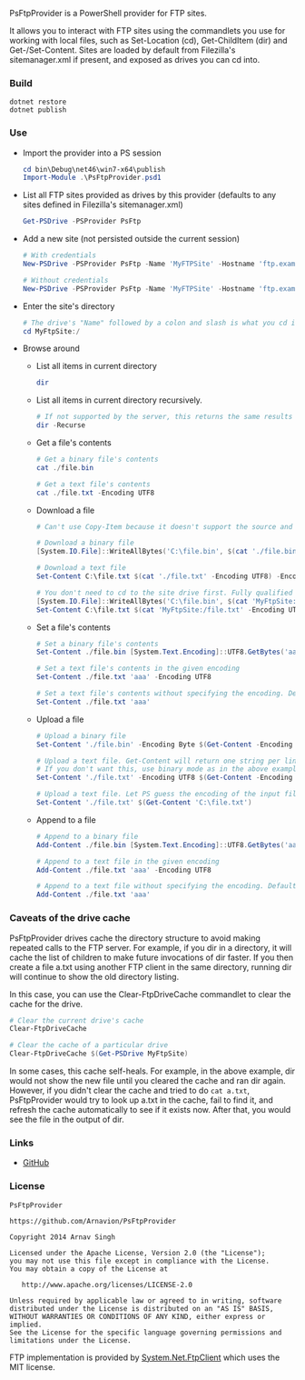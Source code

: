 PsFtpProvider is a PowerShell provider for FTP sites.

It allows you to interact with FTP sites using the commandlets you use for working with local files, such as Set-Location (cd), Get-ChildItem (dir) and Get-/Set-Content. Sites are loaded by default from Filezilla's sitemanager.xml if present, and exposed as drives you can cd into.


### Build

```batchfile
dotnet restore
dotnet publish
```


### Use

* Import the provider into a PS session

	```powershell
	cd bin\Debug\net46\win7-x64\publish
	Import-Module .\PsFtpProvider.psd1
	```

* List all FTP sites provided as drives by this provider (defaults to any sites defined in Filezilla's sitemanager.xml)

	```powershell
	Get-PSDrive -PSProvider PsFtp
	```

* Add a new site (not persisted outside the current session)

	```powershell
	# With credentials
	New-PSDrive -PSProvider PsFtp -Name 'MyFTPSite' -Hostname 'ftp.example.com' -Port 21 -Root / -Credential $(Get-Credential)

	# Without credentials
	New-PSDrive -PSProvider PsFtp -Name 'MyFTPSite' -Hostname 'ftp.example.com' -Port 21 -Root /
	```

* Enter the site's directory

	```powershell
	# The drive's "Name" followed by a colon and slash is what you cd into, just like you would cd into C:\
	cd MyFtpSite:/
	```

* Browse around

	* List all items in current directory

		```powershell
		dir
		```

	* List all items in current directory recursively.

		```powershell
		# If not supported by the server, this returns the same results as without the -Recurse switch
		dir -Recurse
		```

	* Get a file's contents

		```powershell
		# Get a binary file's contents
		cat ./file.bin

		# Get a text file's contents
		cat ./file.txt -Encoding UTF8
		```

	* Download a file

		```powershell
		# Can't use Copy-Item because it doesn't support the source and target being different providers.

		# Download a binary file
		[System.IO.File]::WriteAllBytes('C:\file.bin', $(cat './file.bin'))

		# Download a text file
		Set-Content C:\file.txt $(cat './file.txt' -Encoding UTF8) -Encoding UTF8

		# You don't need to cd to the site drive first. Fully qualified paths work too.
		[System.IO.File]::WriteAllBytes('C:\file.bin', $(cat 'MyFtpSite:/file.bin'))
		Set-Content C:\file.txt $(cat 'MyFtpSite:/file.txt' -Encoding UTF8) -Encoding UTF8
		```

	* Set a file's contents

		```powershell
		# Set a binary file's contents
		Set-Content ./file.bin [System.Text.Encoding]::UTF8.GetBytes('aaa')

		# Set a text file's contents in the given encoding
		Set-Content ./file.txt 'aaa' -Encoding UTF8

		# Set a text file's contents without specifying the encoding. Defaults to UTF-8.
		Set-Content ./file.txt 'aaa'
		```

	* Upload a file

		```powershell
		# Upload a binary file
		Set-Content './file.bin' -Encoding Byte $(Get-Content -Encoding Byte 'C:\file.bin')

		# Upload a text file. Get-Content will return one string per line and Set-Content will add a `n at the end of each.
		# If you don't want this, use binary mode as in the above example
		Set-Content './file.txt' -Encoding UTF8 $(Get-Content -Encoding UTF8 'C:\file.txt')

		# Upload a text file. Let PS guess the encoding of the input file. Output encoding still defaults to UTF8 and each line is terminated with a `n.
		Set-Content './file.txt' $(Get-Content 'C:\file.txt')
		```

	* Append to a file

		```powershell
		# Append to a binary file
		Add-Content ./file.bin [System.Text.Encoding]::UTF8.GetBytes('aaa')

		# Append to a text file in the given encoding
		Add-Content ./file.txt 'aaa' -Encoding UTF8

		# Append to a text file without specifying the encoding. Defaults to UTF-8.
		Add-Content ./file.txt 'aaa'
		```


### Caveats of the drive cache

PsFtpProvider drives cache the directory structure to avoid making repeated calls to the FTP server. For example, if you dir in a directory, it will cache the list of children to make future invocations of dir faster. If you then create a file a.txt using another FTP client in the same directory, running dir will continue to show the old directory listing.

In this case, you can use the Clear-FtpDriveCache commandlet to clear the cache for the drive.

```powershell
# Clear the current drive's cache
Clear-FtpDriveCache

# Clear the cache of a particular drive
Clear-FtpDriveCache $(Get-PSDrive MyFtpSite)
```

In some cases, this cache self-heals. For example, in the above example, dir would not show the new file until you cleared the cache and ran dir again. However, if you didn't clear the cache and tried to do ```cat a.txt```, PsFtpProvider would try to look up a.txt in the cache, fail to find it, and refresh the cache automatically to see if it exists now. After that, you would see the file in the output of dir.


### Links

* [GitHub](https://github.com/Arnavion/PsFtpProvider)


### License

```
PsFtpProvider

https://github.com/Arnavion/PsFtpProvider

Copyright 2014 Arnav Singh

Licensed under the Apache License, Version 2.0 (the "License");
you may not use this file except in compliance with the License.
You may obtain a copy of the License at

   http://www.apache.org/licenses/LICENSE-2.0

Unless required by applicable law or agreed to in writing, software
distributed under the License is distributed on an "AS IS" BASIS,
WITHOUT WARRANTIES OR CONDITIONS OF ANY KIND, either express or implied.
See the License for the specific language governing permissions and
limitations under the License.
```

FTP implementation is provided by [System.Net.FtpClient](https://netftp.codeplex.com/) which uses the MIT license.
